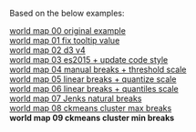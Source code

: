  Based on the below examples:

[world map 00 original example](https://bl.ocks.org/jeremycflin/b43ab253f3ae02dced07)  
[world map 01 fix tooltip value](https://bl.ocks.org/micahstubbs/01529b106c93f9b649c4006de5c79b80)  
[world map 02 d3 v4](https://bl.ocks.org/micahstubbs/8e15870eb432a21f0bc4d3d527b2d14f)  
[world map 03 es2015 + update code style](https://bl.ocks.org/micahstubbs/281d7b7a7e39a9b59cf80f1b8bd41a72)  
[world map 04 manual breaks + threshold scale](https://bl.ocks.org/micahstubbs/535e57a3a2954a129c13701fe61c681d)  
[world map 05 linear breaks + quantize scale](https://bl.ocks.org/micahstubbs/c14d8bda8e337da6c836a526ad1a7c5a)  
[world map 06 linear breaks + quantiles scale](https://bl.ocks.org/micahstubbs/536bc140537c1f90bf01f0bb9adc87b8)  
[world map 07 Jenks natural breaks](https://bl.ocks.org/micahstubbs/8fc2a6477f5d731dc97887a958f6826d)  
[world map 08 ckmeans cluster max breaks](https://bl.ocks.org/micahstubbs/9c2397c1da11c7b5d331653bcd475c1f)  
**world map 09 ckmeans cluster min breaks**  
